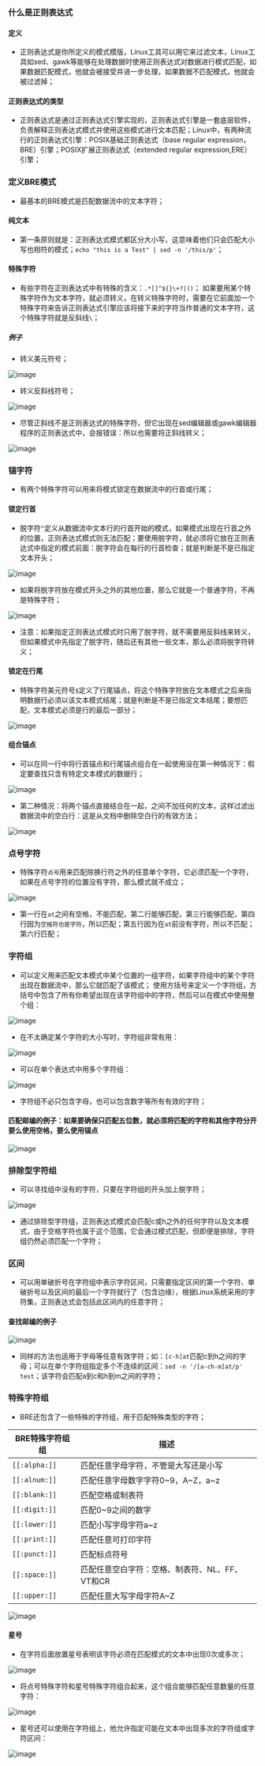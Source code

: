 ### 什么是正则表达式
#### 定义
+ 正则表达式是你所定义的模式模版，Linux工具可以用它来过滤文本，Linux工具如sed、gawk等能够在处理数据时使用正则表达式对数据进行模式匹配，如果数据匹配模式，他就会被接受并进一步处理，如果数据不匹配模式，他就会被过滤掉；
#### 正则表达式的类型
+ 正则表达式是通过正则表达式引擎实现的，正则表达式引擎是一套底层软件，负责解释正则表达式模式并使用这些模式进行文本匹配；Linux中，有两种流行的正则表达式引擎：POSIX基础正则表达式（base regular expression，BRE）引擎；POSIX扩展正则表达式（extended regular expression,ERE）引擎；

### 定义BRE模式
+ 最基本的BRE模式是匹配数据流中的文本字符；
#### 纯文本
+ 第一条原则就是：正则表达式模式都区分大小写，这意味着他们只会匹配大小写也相符的模式；`echo "this is a Test" | sed -n '/this/p'`；
#### 特殊字符
+ 有些字符在正则表达式中有特殊的含义：`.*[]^${}\+?|()`； 如果要用某个特殊字符作为文本字符，就必须转义，在转义特殊字符时，需要在它前面加一个特殊字符来告诉正则表达式引擎应该将接下来的字符当作普通的文本字符，这个特殊字符就是反斜线`\`；
##### 例子
+ 转义美元符号；

![image](https://github.com/ningbaoqi/Shell/blob/master/gif/pic-10.jpg) 

+ 转义反斜线符号；

![image](https://github.com/ningbaoqi/Shell/blob/master/gif/pic-11.jpg) 

+ 尽管正斜线不是正则表达式的特殊字符，但它出现在sed编辑器或gawk编辑器程序的正则表达式中，会报错误：所以也需要将正斜线转义；

![image](https://github.com/ningbaoqi/Shell/blob/master/gif/pic-12.jpg) 

### 锚字符
+ 有两个特殊字符可以用来将模式锁定在数据流中的行首或行尾；
#### 锁定行首
+ 脱字符`^`定义从数据流中文本行的行首开始的模式，如果模式出现在行首之外的位置，正则表达式模式则无法匹配；要使用脱字符，就必须将它放在正则表达式中指定的模式前面：脱字符会在每行的行首检查；就是判断是不是已指定文本开头；

![image](https://github.com/ningbaoqi/Shell/blob/master/gif/pic-13.jpg) 

+ 如果将脱字符放在模式开头之外的其他位置，那么它就是一个普通字符，不再是特殊字符；

![image](https://github.com/ningbaoqi/Shell/blob/master/gif/pic-14.jpg) 

+ 注意：如果指定正则表达式模式时只用了脱字符，就不需要用反斜线来转义，但如果模式中先指定了脱字符，随后还有其他一些文本，那么必须将脱字符转义；

#### 锁定在行尾
+ 特殊字符美元符号`$`定义了行尾锚点，将这个特殊字符放在文本模式之后来指明数据行必须以该文本模式结尾；就是判断是不是已指定文本结尾；要想匹配，文本模式必须是行的最后一部分；

![image](https://github.com/ningbaoqi/Shell/blob/master/gif/pic-15.jpg) 

#### 组合锚点
+ 可以在同一行中将行首锚点和行尾锚点组合在一起使用没在第一种情况下：假定要查找只含有特定文本模式的数据行；

![image](https://github.com/ningbaoqi/Shell/blob/master/gif/pic-16.jpg) 

+ 第二种情况：将两个锚点直接结合在一起，之间不加任何的文本，这样过滤出数据流中的空白行：这是从文档中删除空白行的有效方法；

![image](https://github.com/ningbaoqi/Shell/blob/master/gif/pic-17.jpg) 

### 点号字符
+ 特殊字符`点号`用来匹配除换行符之外的任意单个字符，它必须匹配一个字符，如果在点号字符的位置没有字符，那么模式就不成立；

![image](https://github.com/ningbaoqi/Shell/blob/master/gif/pic-18.jpg) 

+ 第一行在`at`之间有空格，不能匹配，第二行能够匹配，第三行能够匹配，第四行因为`空格符也是字符`，所以匹配；第五行因为在`at`前没有字符，所以不匹配；第六行匹配；
### 字符组
+ 可以定义用来匹配文本模式中某个位置的一组字符，如果字符组中的某个字符出现在数据流中，那么它就匹配了该模式； 使用方括号来定义一个字符组，方括号中包含了所有你希望出现在该字符组中的字符，然后可以在模式中使用整个组：

![image](https://github.com/ningbaoqi/Shell/blob/master/gif/pic-19.jpg)

+ 在不太确定某个字符的大小写时，字符组非常有用：

![image](https://github.com/ningbaoqi/Shell/blob/master/gif/pic-20.jpg)

+ 可以在单个表达式中用多个字符组：

![image](https://github.com/ningbaoqi/Shell/blob/master/gif/pic-21.jpg)

+ 字符组不必只包含字母，也可以包含数字等所有有效的字符；
#### 匹配邮编的例子：如果要确保只匹配五位数，就必须将匹配的字符和其他字符分开要么使用空格，要么使用锚点

![image](https://github.com/ningbaoqi/Shell/blob/master/gif/pic-22.jpg)

### 排除型字符组
+ 可以寻找组中没有的字符，只要在字符组的开头加上脱字符；

![image](https://github.com/ningbaoqi/Shell/blob/master/gif/pic-23.jpg)

+ 通过排除型字符组，正则表达式模式会匹配c或h之外的任何字符以及文本模式，由于空格字符也属于这个范围，它会通过模式匹配，但即便是排除，字符组仍然必须匹配一个字符；
### 区间
+ 可以用单破折号在字符组中表示字符区间，只需要指定区间的第一个字符、单破折号以及区间的最后一个字符就行了（包含边缘），根据Linux系统采用的字符集，正则表达式会包括此区间内的任意字符；
#### 查找邮编的例子
![image](https://github.com/ningbaoqi/Shell/blob/master/gif/pic-24.jpg)

+ 同样的方法也适用于字母等任意有效字符；如：`[c-h]at`匹配c到h之间的字母；可以在单个字符组指定多个不连续的区间：`sed -n '/[a-ch-m]at/p' test`；该字符会匹配a到c和h到m之间的字符；
### 特殊字符组
+ BRE还包含了一些特殊的字符组，用于匹配特殊类型的字符；

|BRE特殊字符组组|描述|
|------|------|
|`[[:alpha:]]`|匹配任意字母字符，不管是大写还是小写|
|`[[:alnum:]]`|匹配任意字母数字字符0~9，A~Z，a~z|
|`[[:blank:]]`|匹配空格或制表符|
|`[[:digit:]]`|匹配0~9之间的数字|
|`[[:lower:]]`|匹配小写字母字符a~z|
|`[[:print:]]`|匹配任意可打印字符|
|`[[:punct:]]`|匹配标点符号|
|`[[:space:]]`|匹配任意空白字符：空格、制表符、NL、FF、VT和CR|
|`[[:upper:]]`|匹配任意大写字母字符A~Z|

![image](https://github.com/ningbaoqi/Shell/blob/master/gif/pic-25.jpg)

#### 星号
+ 在字符后面放置星号表明该字符必须在匹配模式的文本中出现0次或多次；

![image](https://github.com/ningbaoqi/Shell/blob/master/gif/pic-26.jpg)

+ 将点号特殊字符和星号特殊字符组合起来，这个组合能够匹配任意数量的任意字符：

![image](https://github.com/ningbaoqi/Shell/blob/master/gif/pic-27.jpg)

+ 星号还可以使用在字符组上，他允许指定可能在文本中出现多次的字符组或字符区间：

![image](https://github.com/ningbaoqi/Shell/blob/master/gif/pic-28.jpg)
